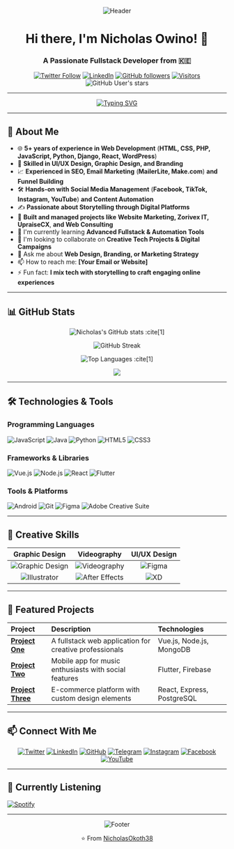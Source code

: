 <!-- Header Section with Animated Introduction -->
<div align="center">
  
![Header](https://github.com/NicholasOkoth38/NicholasOkoth38/blob/main/assets/github-header-image.png?raw=true)

# Hi there, I'm Nicholas Owino! 👋
### A Passionate Fullstack Developer from 🇰🇪

[![Twitter Follow](https://img.shields.io/twitter/follow/NiccurNick?style=social)](https://twitter.com/Nickeditor)
[![LinkedIn](https://img.shields.io/badge/LinkedIn-Nicholas_Owino-blue?style=flat&logo=linkedin)](https://linkedin.com/in/Nicholas-Owino)
[![GitHub followers](https://img.shields.io/github/followers/NicholasOkoth38?style=social)](https://github.com/NicholasOkoth38)
[![Visitors](https://komarev.com/ghpvc/?username=NicholasOkoth38&label=Profile%20Views&color=0e75b6&style=flat)](https://github.com/NicholasOkoth38)
![GitHub User's stars](https://img.shields.io/github/stars/NicholasOkoth38?affiliations=OWNER%2CCOLLABORATOR&style=social)

</div>

---

<!-- Animated Introduction -->
<p align="center">
  <a href="https://git.io/typing-svg">
    <img src="https://readme-typing-svg.herokuapp.com?font=Fira+Code&pause=1000&color=27F7D6&center=true&vCenter=true&width=435&lines=Fullstack+Developer;Graphic+Designer;Videography+Enthusiast;Tech+Innovator;8+hours+of+music+daily+🎵" alt="Typing SVG" />
  </a>
</p>

---

<!-- About Me Section -->
## 🌟 About Me

- 🌐 **5+ years of experience in Web Development** (**HTML, CSS, PHP, JavaScript, Python, Django, React, WordPress**)  
- 🎨 **Skilled in UI/UX Design, Graphic Design, and Branding**  
- 📈 **Experienced in SEO, Email Marketing** (**MailerLite, Make.com**) **and Funnel Building**  
- 🛠️ **Hands-on with Social Media Management** (**Facebook, TikTok, Instagram, YouTube**) **and Content Automation**  
- ✍️ **Passionate about Storytelling through Digital Platforms**  
- 🚀 **Built and managed projects like** **Website Marketing, Zorivex IT, UpraiseCX**, **and Web Consulting**  
- 🌱 I'm currently learning **Advanced Fullstack & Automation Tools**  
- 👯 I'm looking to collaborate on **Creative Tech Projects & Digital Campaigns**  
- 💬 Ask me about **Web Design, Branding, or Marketing Strategy**  
- 📫 How to reach me: **[Your Email or Website]**  
- ⚡ Fun fact: **I mix tech with storytelling to craft engaging online experiences**

---

<!-- GitHub Stats Section -->
## 📊 GitHub Stats

<div align="center">
  
<!-- GitHub Readme Stats -->
![Nicholas's GitHub stats](https://github-readme-stats.vercel.app/api?username=NicholasOkoth38&show_icons=true&theme=radical&hide_border=true&bg_color=00000000&show_icons=true&hide=issues&count_private=true) :cite[1]

![GitHub Streak](https://github-readme-streak-stats.herokuapp.com/?user=NicholasOkoth38&theme=radical&hide_border=true&background=00000000)

![Top Languages](https://github-readme-stats.vercel.app/api/top-langs/?username=NicholasOkoth38&layout=compact&theme=radical&hide_border=true&bg_color=00000000&langs_count=8) :cite[1]

<!-- GitHub Trophy Stats -->
![](https://github-profile-trophy.vercel.app/?username=NicholasOkoth38&theme=radical&no-frame=true&no-bg=true&margin-w=15&row=2&column=4)

</div>

---

<!-- Skills Section with Animated Icons -->
## 🛠️ Technologies & Tools

### Programming Languages
![JavaScript](https://img.shields.io/badge/JavaScript-F7DF1E?style=for-the-badge&logo=javascript&logoColor=black)
![Java](https://img.shields.io/badge/Java-007396?style=for-the-badge&logo=java&logoColor=white)
![Python](https://img.shields.io/badge/Python-3776AB?style=for-the-badge&logo=python&logoColor=white)
![HTML5](https://img.shields.io/badge/HTML5-E34F26?style=for-the-badge&logo=html5&logoColor=white)
![CSS3](https://img.shields.io/badge/CSS3-1572B6?style=for-the-badge&logo=css3&logoColor=white)

### Frameworks & Libraries
![Vue.js](https://img.shields.io/badge/Vue.js-4FC08D?style=for-the-badge&logo=vue.js&logoColor=white)
![Node.js](https://img.shields.io/badge/Node.js-339933?style=for-the-badge&logo=node.js&logoColor=white)
![React](https://img.shields.io/badge/React-61DAFB?style=for-the-badge&logo=react&logoColor=black)
![Flutter](https://img.shields.io/badge/Flutter-02569B?style=for-the-badge&logo=flutter&logoColor=white)

### Tools & Platforms
![Android](https://img.shields.io/badge/Android-3DDC84?style=for-the-badge&logo=android&logoColor=white)
![Git](https://img.shields.io/badge/Git-F05032?style=for-the-badge&logo=git&logoColor=white)
![Figma](https://img.shields.io/badge/Figma-F24E1E?style=for-the-badge&logo=figma&logoColor=white)
![Adobe Creative Suite](https://img.shields.io/badge/Adobe_Creative_Suite-FF0000?style=for-the-badge&logo=adobe&logoColor=white)

---

<!-- Creative Skills Section -->
## 🎨 Creative Skills

<div align="center">
  
| Graphic Design | Videography | UI/UX Design |
| :---: | :---: | :---: |
| ![Graphic Design](https://img.shields.io/badge/Adobe_Photoshop-31A8FF?style=for-the-badge&logo=adobephotoshop&logoColor=white) | ![Videography](https://img.shields.io/badge/Adobe_Premiere_Pro-9999FF?style=for-the-badge&logo=adobepremierepro&logoColor=white) | ![Figma](https://img.shields.io/badge/Figma-F24E1E?style=for-the-badge&logo=figma&logoColor=white) |
| ![Illustrator](https://img.shields.io/badge/Adobe_Illustrator-FF9A00?style=for-the-badge&logo=adobeillustrator&logoColor=white) | ![After Effects](https://img.shields.io/badge/Adobe_After_Effects-9999FF?style=for-the-badge&logo=adobeaftereffects&logoColor=white) | ![XD](https://img.shields.io/badge/Adobe_XD-FF61F6?style=for-the-badge&logo=adobexd&logoColor=white) |

</div>

---

<!-- Projects Section -->
## 🚀 Featured Projects

<div align="center">
  
| Project | Description | Technologies |
| :--- | :--- | :--- |
| **[Project One](https://github.com/NicholasOkoth38/)** | A fullstack web application for creative professionals | Vue.js, Node.js, MongoDB |
| **[Project Two](https://github.com/NicholasOkoth38/)** | Mobile app for music enthusiasts with social features | Flutter, Firebase |
| **[Project Three](https://github.com/NicholasOkoth38/)** | E-commerce platform with custom design elements | React, Express, PostgreSQL |

</div>

---

<!-- Connect Section -->
## 📫 Connect With Me

<div align="center">
  
[![Twitter](https://img.shields.io/badge/Twitter-1DA1F2?style=for-the-badge&logo=twitter&logoColor=white)](https://twitter.com/NiccurNick)
[![LinkedIn](https://img.shields.io/badge/LinkedIn-0077B5?style=for-the-badge&logo=linkedin&logoColor=white)](https://linkedin.com/in/Nicholas-Owino)
[![GitHub](https://img.shields.io/badge/GitHub-100000?style=for-the-badge&logo=github&logoColor=white)](https://github.com/NicholasOkoth38)
[![Telegram](https://img.shields.io/badge/Telegram-2CA5E0?style=for-the-badge&logo=telegram&logoColor=white)](https://t.me/xavierlee)
[![Instagram](https://img.shields.io/badge/Instagram-E4405F?style=for-the-badge&logo=instagram&logoColor=white)](https://instagram.com/African_Nick/)
[![Facebook](https://img.shields.io/badge/Facebook-1877F2?style=for-the-badge&logo=facebook&logoColor=white)](https://www.facebook.com/Niccur_nick/)
[![YouTube](https://img.shields.io/badge/YouTube-FF0000?style=for-the-badge&logo=youtube&logoColor=white)](https://youtube.com/)

</div>

---

<!-- Fun Element: Music Player -->
## 🎵 Currently Listening

<!-- Using https://github.com/kittinan/spotify-github-profile -->
[![Spotify](https://spotify-github-profile.vercel.app/api/view?uid=your_spotify_id&cover_image=true&theme=novatorem&bar_color=53b14f&bar_color_cover=false)](https://open.spotify.com/user/your_spotify_id)

---

<!-- Footer -->
<div align="center">
  
![Footer](https://github.com/NicholasOkoth38/NicholasOkoth38/blob/main/assets/github-footer-image.png?raw=true)

⭐️ From [NicholasOkoth38](https://github.com/NicholasOkoth38)

</div>
